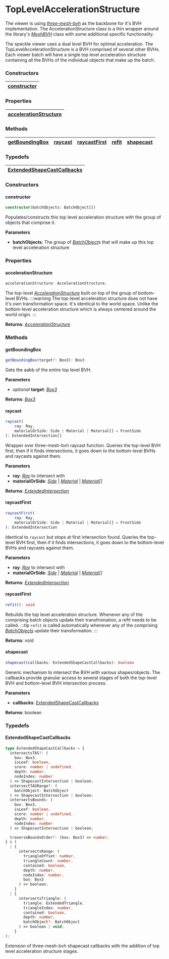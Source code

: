 # TopLevelAccelerationStructure

The viewer is using [_three-mesh-bvh_](https://github.com/gkjohnson/three-mesh-bvh) as the backbone for it's BVH implementation. The AccelerationStructure class is a thin wrapper around the library's [_MeshBVH_](https://threejs.org/docs/index.html?q=box#api/en/math/Box3) class with some additional specific functionality.

The speckle viewer uses a dual level BVH for optimal acceleration. The TopLevelAccelerationStructure is a BVH comprised of several other BVHs. Each viewer batch will have a single top level acceleration structure containing all the BVHs of the individual objects that make up the batch.

### <h3>Constructors</h3>

| [constructor](/viewer/top-level-acceleration-structure-api.md#constructor) |
| -------------------------------------------------------------------------- |

### <h3>Properties</h3>

| [accelerationStructure](/viewer/top-level-acceleration-structure-api.md#accelerationstructure) |
| ---------------------------------------------------------------------------------------------- |

### <h3>Methods</h3>

| [getBoundingBox](/viewer/top-level-acceleration-structure-api.md#getboundingbox) | [raycast](/viewer/top-level-acceleration-structure-api.md#raycast) | [raycastFirst](/viewer/top-level-acceleration-structure-api.md#raycastfirst) | [refit](/viewer/top-level-acceleration-structure-api.md#refit) | [shapecast](/viewer/top-level-acceleration-structure-api.md#shapecast) |
| -------------------------------------------------------------------------------- | ------------------------------------------------------------------ | ---------------------------------------------------------------------------- | -------------------------------------------------------------- | ---------------------------------------------------------------------- |

### <h3>Typedefs</h3>

[ExtendedShapeCastCallbacks](/viewer/top-level-acceleration-structure-api.md#extendedshapecastcallbacks) |
| -------------------------------------------------------------------------------------------- | 

### <h3>Constructors</h3>

#### <b>constructor</b>

```ts
constructor(batchObjects: BatchObject[])
```

Populates/constructs this top level acceleration structure with the group of objects that comprise it.

**Parameters**

- **batchObjects**: The group of [_BatchObject_](/viewer/batch-object-api.md)s that will make up this top level acceleration structure

### <h3>Properties</h3>

#### <b>accelerationStructure</b>

```ts
accelerationStructure: AccelerationStructure;
```

The top-level [_AccelerationStructure_](/viewer/acceleration-structure-api.md) built on top of the group of bottom-level BVHs.
:::warning
The top-level acceleration structure does not have it's own transformation space. It's identical to the world space. Unlike the bottom-level acceleration structure which is always centered around the world origin.
:::

**Returns**: [_AccelerationStructure_](/viewer/acceleration-structure-api.md)

### <h3>Methods</h3>

#### <b>getBoundingBox</b>

```ts
getBoundingBox(target?: Box3): Box3
```

Gets the aabb of the entire top level BVH.

**Parameters**

- _optional_ **target**: [_Box3_](https://threejs.org/docs/index.html?q=box3#api/en/math/Box3)

**Returns**: [_Box3_](https://threejs.org/docs/index.html?q=box3#api/en/math/Box3)

#### <b>raycast</b>

```ts
raycast(
    ray: Ray,
    materialOrSide: Side | Material | Material[] = FrontSide
): ExtendedIntersection[]
```

Wrapper over three-mesh-bvh raycast function. Queries the top-level BVH first, then if it finds intersections, it goes down to the bottom-level BVHs and raycasts against them.

**Parameters**

- **ray**: [_Ray_](https://threejs.org/docs/index.html?q=ray#api/en/math/Ray) to intersect with
- **materialOrSide**: [_Side_](https://threejs.org/docs/index.html?q=Materia#api/en/constants/Materials) | [_Material_](https://threejs.org/docs/index.html?q=Materia#api/en/materials/Material) | [_Material[]_](https://threejs.org/docs/index.html?q=Materia#api/en/materials/Material)

**Returns**: [_ExtendedIntersection_](/viewer/top-level-acceleration-structure-api.md#extendedintersection)

#### <b>raycastFirst</b>

```ts
raycastFirst(
    ray: Ray,
    materialOrSide: Side | Material | Material[] = FrontSide
): ExtendedIntersection
```

Identical to `raycast` but stops at first intersection found. Queries the top-level BVH first, then if it finds intersections, it goes down to the bottom-level BVHs and raycasts against them.

**Parameters**

- **ray**: [_Ray_](https://threejs.org/docs/index.html?q=ray#api/en/math/Ray) to intersect with
- **materialOrSide**: [_Side_](https://threejs.org/docs/index.html?q=Materia#api/en/constants/Materials) | [_Material_](https://threejs.org/docs/index.html?q=Materia#api/en/materials/Material) | [_Material[]_](https://threejs.org/docs/index.html?q=Materia#api/en/materials/Material)

**Returns**: [_ExtendedIntersection_](/viewer/top-level-acceleration-structure-api.md#extendedintersection)

#### <b>raycastFirst</b>

```ts
refit(): void
```

Rebuilds the top level acceleration structure. Whenever any of the comprising batch objects update their transfromation, a refit needs to be called.
:::tip
`refit` is called automatically whenever any of the comprising [_BatchObjects_](/viewer/batch-object-api.md) update their transformation.
:::

**Returns**: void

#### <b>shapecast</b>

```ts
shapecast(callbacks: ExtendedShapeCastCallbacks): boolean
```

Generic mechanism to intersect the BVH with various shapes/objects. The callbacks provide granular access to several stages of both the top-level BVH and bottom-level BVH intersection process.

**Parameters**

- **callbacks**: [ExtendedShapeCastCallbacks](/viewer/top-level-acceleration-structure-api.md#extendedshapecastcallbacks)

**Returns**: boolean

### <h3>Typedefs</h3>

#### <b>ExtendedShapeCastCallbacks</b>

```ts
type ExtendedShapeCastCallbacks = {
  intersectsTAS?: (
    box: Box3,
    isLeaf: boolean,
    score: number | undefined,
    depth: number,
    nodeIndex: number
  ) => ShapecastIntersection | boolean;
  intersectTASRange?: (
    batchObject: BatchObject
  ) => ShapecastIntersection | boolean;
  intersectsBounds: (
    box: Box3,
    isLeaf: boolean,
    score: number | undefined,
    depth: number,
    nodeIndex: number
  ) => ShapecastIntersection | boolean;

  traverseBoundsOrder?: (box: Box3) => number;
} & (
  | {
      intersectsRange: (
        triangleOffset: number,
        triangleCount: number,
        contained: boolean,
        depth: number,
        nodeIndex: number,
        box: Box3
      ) => boolean;
    }
  | {
      intersectsTriangle: (
        triangle: ExtendedTriangle,
        triangleIndex: number,
        contained: boolean,
        depth: number,
        batchObject?: BatchObject
      ) => boolean | void;
    }
);
```

Extension of three-mesh-bvh shapecast callbacks with the addition of top level acceleration structure stages.

